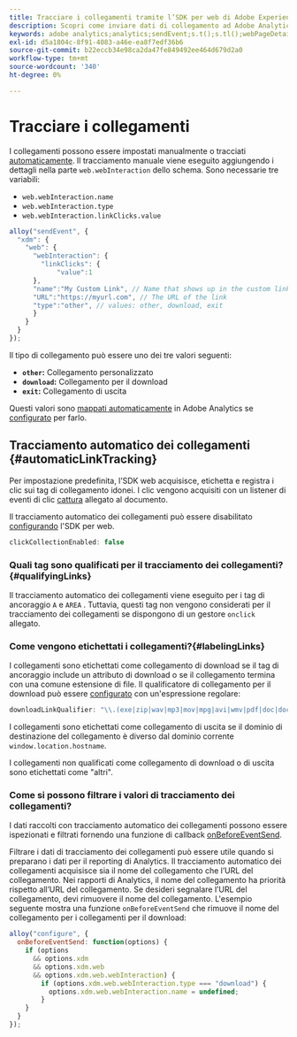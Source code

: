 ```yaml
---
title: Tracciare i collegamenti tramite l’SDK per web di Adobe Experience Platform
description: Scopri come inviare dati di collegamento ad Adobe Analytics con Experience Platform Web SDK
keywords: adobe analytics;analytics;sendEvent;s.t();s.tl();webPageDetails;pageViews;webInteraction;webInteraction;visualizzazioni di pagina;tracciamento collegamenti;collegamenti;tracciamento collegamenti;clickCollection;raccolta clic;
exl-id: d5a1804c-8f91-4083-a46e-ea8f7edf36b6
source-git-commit: b22eccb34e98ca2da47fe849492ee464d679d2a0
workflow-type: tm+mt
source-wordcount: '340'
ht-degree: 0%

---
```


# Tracciare i collegamenti

I collegamenti possono essere impostati manualmente o tracciati [automaticamente](#automaticLinkTracking). Il tracciamento manuale viene eseguito aggiungendo i dettagli nella parte `web.webInteraction` dello schema. Sono necessarie tre variabili:

* `web.webInteraction.name`
* `web.webInteraction.type`
* `web.webInteraction.linkClicks.value`

```javascript
alloy("sendEvent", {
  "xdm": {
    "web": {
      "webInteraction": {
        "linkClicks": {
            "value":1
      },
      "name":"My Custom Link", // Name that shows up in the custom links report
      "URL":"https://myurl.com", // The URL of the link
      "type":"other", // values: other, download, exit
      }
    }
  }
});
```

Il tipo di collegamento può essere uno dei tre valori seguenti:

* **`other`:** Collegamento personalizzato
* **`download`:** Collegamento per il download
* **`exit`:** Collegamento di uscita

Questi valori sono [mappati automaticamente](adobe-analytics/automatically-mapped-vars.md) in Adobe Analytics se [configurato](adobe-analytics/analytics-overview.md) per farlo.

## Tracciamento automatico dei collegamenti {#automaticLinkTracking}

Per impostazione predefinita, l’SDK web acquisisce, etichetta e registra i clic sui tag di collegamento idonei. I clic vengono acquisiti con un listener di eventi di clic [cattura](https://www.w3.org/TR/uievents/#capture-phase) allegato al documento.

Il tracciamento automatico dei collegamenti può essere disabilitato [configurando](../fundamentals/configuring-the-sdk.md#clickCollectionEnabled) l&#39;SDK per web.

```javascript
clickCollectionEnabled: false
```

### Quali tag sono qualificati per il tracciamento dei collegamenti?{#qualifyingLinks}

Il tracciamento automatico dei collegamenti viene eseguito per i tag di ancoraggio `A` e `AREA` . Tuttavia, questi tag non vengono considerati per il tracciamento dei collegamenti se dispongono di un gestore `onclick` allegato.

### Come vengono etichettati i collegamenti?{#labelingLinks}

I collegamenti sono etichettati come collegamento di download se il tag di ancoraggio include un attributo di download o se il collegamento termina con una comune estensione di file. Il qualificatore di collegamento per il download può essere [configurato](../fundamentals/configuring-the-sdk.md) con un&#39;espressione regolare:

```javascript
downloadLinkQualifier: "\\.(exe|zip|wav|mp3|mov|mpg|avi|wmv|pdf|doc|docx|xls|xlsx|ppt|pptx)$"
```

I collegamenti sono etichettati come collegamento di uscita se il dominio di destinazione del collegamento è diverso dal dominio corrente `window.location.hostname`.

I collegamenti non qualificati come collegamento di download o di uscita sono etichettati come &quot;altri&quot;.

### Come si possono filtrare i valori di tracciamento dei collegamenti?

I dati raccolti con tracciamento automatico dei collegamenti possono essere ispezionati e filtrati fornendo una funzione di callback [onBeforeEventSend](../fundamentals/tracking-events.md#modifying-events-globally).

Filtrare i dati di tracciamento dei collegamenti può essere utile quando si preparano i dati per il reporting di Analytics. Il tracciamento automatico dei collegamenti acquisisce sia il nome del collegamento che l’URL del collegamento. Nei rapporti di Analytics, il nome del collegamento ha priorità rispetto all’URL del collegamento. Se desideri segnalare l’URL del collegamento, devi rimuovere il nome del collegamento. L&#39;esempio seguente mostra una funzione `onBeforeEventSend` che rimuove il nome del collegamento per i collegamenti per il download:

```javascript
alloy("configure", {
  onBeforeEventSend: function(options) {
    if (options
      && options.xdm
      && options.xdm.web
      && options.xdm.web.webInteraction) {
        if (options.xdm.web.webInteraction.type === "download") {
          options.xdm.web.webInteraction.name = undefined;
        }
    }
  }
});
```

